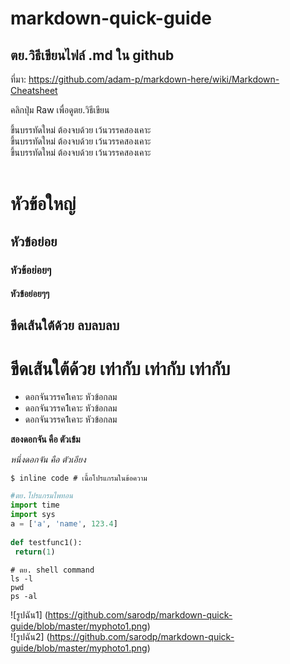 # markdown-quick-guide  
## ตย.วิธีเขียนไฟล์ .md ใน github  
ที่มา: https://github.com/adam-p/markdown-here/wiki/Markdown-Cheatsheet  
  
คลิกปุ่ม Raw เพื่อดูตย.วิธีเขียน 
  
ขึ้นบรรทัดใหม่ ต้องจบด้วย เว้นวรรคสองเคาะ  
ขึ้นบรรทัดใหม่ ต้องจบด้วย เว้นวรรคสองเคาะ  
ขึ้นบรรทัดใหม่ ต้องจบด้วย เว้นวรรคสองเคาะ  
<br>
# หัวข้อใหญ่  
## หัวข้อย่อย  
### หัวข้อย่อยๆ   
#### หัวข้อย่อยๆๆ   

ขีดเส้นใต้ด้วย ลบลบลบ  
---  
  
ขีดเส้นใต้ด้วย เท่ากับ เท่ากับ เท่ากับ
===


* ดอกจันวรรค1เคาะ หัวข้อกลม  
* ดอกจันวรรค1เคาะ หัวข้อกลม  
* ดอกจันวรรค1เคาะ หัวข้อกลม    

**สองดอกจัน คือ ตัวเข้ม**  

*หนึ่งดอกจัน คือ ตัวเอียง*  


`$ inline code # เนื้อโปรแกรมในข้อความ`  
  
``` python    
#ตย.โปรแกรมไพทอน  
import time  
import sys   
a = ['a', 'name', 123.4]  
  
def testfunc1():  
 return(1)  
```

``` shell 
# ตย. shell command
ls -l  
pwd  
ps -al  
```
  
![รูปฉัน1] (https://github.com/sarodp/markdown-quick-guide/blob/master/myphoto1.png)  
![รูปฉัน2] (https://github.com/sarodp/markdown-quick-guide/blob/master/myphoto1.png)  
